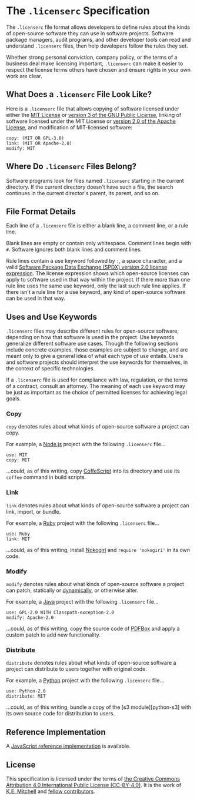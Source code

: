 The `.licenserc` Specification
==============================
The `.licenserc` file format allows developers to define rules about the kinds of open-source software they can use in software projects. Software package managers, audit programs, and other developer tools can read and understand `.licenserc` files, then help developers follow the rules they set.

Whether strong personal conviction, company policy, or the terms of a business deal make licensing important, `.licenserc` can make it easier to respect the license terms others have chosen and ensure rights in your own work are clear.

What Does a `.licenserc` File Look Like?
----------------------------------------
Here is a `.licenserc` file that allows copying of software licensed under either the [MIT License][MIT] or [version 3 of the GNU Public License][GPL-3.0], linking of software licensed under the MIT License or [version 2.0 of the Apache License][Apache-2.0], and modification of MIT-licensed software:

    copy: (MIT OR GPL-3.0)
    link: (MIT OR Apache-2.0)
    modify: MIT

Where Do `.licenserc` Files Belong?
-----------------------------------
Software programs look for files named `.licenserc` starting in the current directory. If the current directory doesn't have such a file, the search continues in the current director's parent, its parent, and so on.

File Format Details
-------------------
Each line of a `.licenserc` file is either a blank line, a comment line, or a rule line.

Blank lines are empty or contain only whitespace. Comment lines begin with `#`. Software ignores both blank lines and comment lines.

Rule lines contain a use keyword followed by `:`, a space character, and a valid [Software Package Data Exchange (SPDX) version 2.0 license expression][SPDX]. The license expression shows which open-source licenses can apply to software used in that way within the project. If there more than one rule line uses the same use keyword, only the last such rule line applies. If there isn't a rule line for a use keyword, any kind of open-source software can be used in that way.

Uses and Use Keywords
---------------------
`.licenserc` files may describe different rules for open-source software, depending on how that software is used in the project. Use keywords generalize different software use cases. Though the following sections include concrete examples, those examples are subject to change, and are meant only to give a general idea of what each type of use entails. Users and software projects should interpret the use keywords for themselves, in the context of specific technologies.

If a `.licenserc` file is used for compliance with law, regulation, or the terms of a contract, consult an attorney. The meaning of each use keyword may be just as important as the choice of permitted licenses for achieving legal goals.

### Copy
`copy` denotes rules about what kinds of open-source software a project can copy.

For example, a [Node.js][Node.js] project with the following `.licenserc` file...

    use: MIT
    copy: MIT

...could, as of this writing, copy [CoffeScript][CoffeeScript] into its directory and use its `coffee` command in build scripts.

### Link
`link` denotes rules about what kinds of open-source software a project can link, import, or bundle.

For example, a [Ruby][Ruby] project with the following `.licenserc` file...

    use: Ruby
    link: MIT

...could, as of this writing, install [Nokogiri][Nokogiri] and `require 'nokogiri'` in its own code.

### Modify
`modify` denotes rules about what kinds of open-source software a project can patch, statically or [dynamically][monkey patch], or otherwise alter.

For example, a [Java][Java] project with the following `.licenserc` file...

    use: GPL-2.0 WITH Classpath-exception-2.0
    modify: Apache-2.0

...could, as of this writing, copy the source code of [PDFBox][PDFBox] and apply a custom patch to add new functionality.

### Distribute
`distribute` denotes rules about what kinds of open-source software a project can distribute to users together with original code.

For example, a [Python][Python] project with the following `.licenserc` file...

    use: Python-2.0
    distribute: MIT

...could, as of this writing, bundle a copy of the [s3 module][python-s3] with its own source code for distribution to users.

Reference Implementation
------------------------
A [JavaScript reference implementation][licenserc.js] is available.

License
-------
This specification is licensed under the terms of [the Creative Commons Attribution 4.0 International Public License (CC-BY-4.0)][CC-BY-4.0]. It is the work of [K.E. Mitchell][author] and [fellow contributors][contributors].

[Apache-2.0]: http://spdx.org/licenses/Apache-2.0

[author]: http://kemitchell.com

[CC-BY-4.0]: http://spdx.org/licenses/CC-BY-4.0

[CoffeeScript]: http://coffeescript.org

[contributors]: https://github.com/licenserc/licenserc-specification/graphs/contributors

[GPL-3.0]: http://spdx.org/licenses/GPL-3.0

[Java]: http://en.wikipedia.org/wiki/Java_%28programming_language%29

[licenserc.js]: https://github.com/licenserc/licenserc.js

[monkey patch]: http://en.wikipedia.org/wiki/Monkey_patch

[MIT]: http://spdx.org/licenses/MIT

[Node.js]: https://nodejs.org

[Nokogiri]: http://www.nokogiri.org

[PDFBox]: https://pdfbox.apache.org

[Python]: https://www.python.org

[Ruby]: https://www.ruby-lang.org

[SPDX]: http://spdx.org/SPDX-specifications/spdx-version-2.0

[s3-python]: https://pypi.python.org/pypi/s3/
